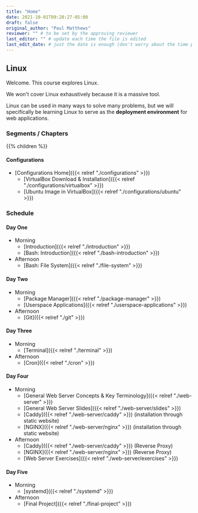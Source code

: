 ```yaml
---
title: "Home"
date: 2021-10-01T09:28:27-05:00
draft: false
original_author: "Paul Matthews" 
reviewer: "" # to be set by the approving reviewer
last_editor: "" # update each time the file is edited
last_edit_date: # just the date is enough (don't worry about the time portion)
---
```


## Linux

Welcome. This course explores Linux.

We won't cover Linux exhaustively because it is a massive tool. 

Linux can be used in many ways to solve many problems, but we will specifically be learning Linux to serve as the **deployment environment** for web applications.

### Segments / Chapters

{{% children %}}

#### Configurations

- [Configurations Home]({{< relref "./configurations" >}})
  - [VirtualBox Download & Installation]({{< relref "./configurations/virtualbox" >}})
  - [Ubuntu Image in VirtualBox]({{< relref "./configurations/ubuntu" >}})

### Schedule

#### Day One

- Morning
  - [Introduction]({{< relref "./introduction" >}})
  - [Bash: Introduction]({{< relref "./bash-introduction" >}})
- Afternoon
  - [Bash: File System]({{< relref "./file-system" >}})

#### Day Two

- Morning
  - [Package Manager]({{< relref "./package-manager" >}})
  - [Userspace Applications]({{< relref "./userspace-applications" >}})
- Afternoon
  - [Git]({{< relref "./git" >}})

#### Day Three

- Morning
  - [Terminal]({{< relref "./terminal" >}})
- Afternoon
  - [Cron]({{< relref "./cron" >}})

#### Day Four

- Morning
  - [General Web Server Concepts & Key Terminology]({{< relref "./web-server" >}})
  - [General Web Server Slides]({{< relref "./web-server/slides" >}})
  - [Caddy]({{< relref "./web-server/caddy" >}}) (installation through static website)
  - [NGINX]({{< relref "./web-server/nginx" >}}) (installation through static website)
- Afternoon
  - [Caddy]({{< relref "./web-server/caddy" >}}) (Reverse Proxy)
  - [NGINX]({{< relref "./web-server/nginx" >}}) (Reverse Proxy)
  - [Web Server Exercises]({{< relref "./web-server/exercises" >}})

#### Day Five

- Morning
  - [systemd]({{< relref "./systemd" >}})
- Afternoon
  - [Final Project]({{< relref "./final-project" >}})
